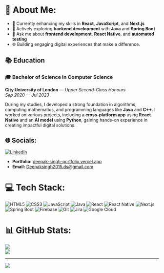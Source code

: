 # 💫 About Me:
- 🔭 Currently enhancing my skills in **React**, **JavaScript**, and **Next.js**<br>
- 🌱 Actively exploring **backend development** with **Java** and **Spring Boot**<br>
- 💬 Ask me about **frontend development**, **React Native**, and **automated testing**<br>
- 🌐 Building engaging digital experiences that make a difference.

## 📚 Education
### 🎓 Bachelor of Science in Computer Science 
**City University of London** — *Upper Second-Class Honours*  
*Sep 2020 — Jul 2023*

During my studies, I developed a strong foundation in algorithms, computing mathematics, and programming languages like **Java** and **C++**. I worked on various projects, including a **cross-platform app** using **React Native** and an **AI model** using **Python**, gaining hands-on experience in creating impactful digital solutions.

## 🌐 Socials:
[![LinkedIn](https://img.shields.io/badge/LinkedIn-%230077B5.svg?logo=linkedin&logoColor=white)](https://www.linkedin.com/in/deepak-singh-06222b214/) 
- **Portfolio:** [deepak-singh-portfolio.vercel.app](https://deepak-singh-portfolio.vercel.app/)
- **Email:** [Deepaksingh2015.ds@gmail.com](mailto:Deepaksingh2015.ds@gmail.com)

# 💻 Tech Stack:
![HTML5](https://img.shields.io/badge/html5-%23E34F26.svg?style=for-the-badge&logo=html5&logoColor=white) 
![CSS3](https://img.shields.io/badge/css3-%231572B6.svg?style=for-the-badge&logo=css3&logoColor=white) 
![JavaScript](https://img.shields.io/badge/javascript-%23323330.svg?style=for-the-badge&logo=javascript&logoColor=%23F7DF1E) 
![Java](https://img.shields.io/badge/java-%23ED8B00.svg?style=for-the-badge&logo=openjdk&logoColor=white) 
![React](https://img.shields.io/badge/react-%2320232a.svg?style=for-the-badge&logo=react&logoColor=%2361DAFB) 
![React Native](https://img.shields.io/badge/react_native-%2320232a.svg?style=for-the-badge&logo=react&logoColor=%2361DAFB) 
![Next.js](https://img.shields.io/badge/Next.js-%23000000.svg?style=for-the-badge&logo=nextdotjs&logoColor=white) 
![Spring Boot](https://img.shields.io/badge/spring-%236DB33F.svg?style=for-the-badge&logo=spring&logoColor=white) 
![Firebase](https://img.shields.io/badge/firebase-%23039BE5.svg?style=for-the-badge&logo=firebase) 
![Git](https://img.shields.io/badge/git-%23F05033.svg?style=for-the-badge&logo=git&logoColor=white) 
![Jira](https://img.shields.io/badge/jira-%230A0FFF.svg?style=for-the-badge&logo=jira&logoColor=white) 
![Google Cloud](https://img.shields.io/badge/GoogleCloud-%234285F4.svg?style=for-the-badge&logo=google-cloud&logoColor=white)

# 📊 GitHub Stats:
![](https://github-readme-streak-stats.herokuapp.com/?user=Deepaksingh1510&theme=dark&hide_border=false)<br/> 
![](https://github-readme-stats.vercel.app/api/top-langs/?username=Deepaksingh1510&theme=dark&hide_border=false&include_all_commits=true&count_private=true&layout=compact)

---

[![](https://visitcount.itsvg.in/api?id=Deepaksingh1510&icon=0&color=0)](https://visitcount.itsvg.in)
